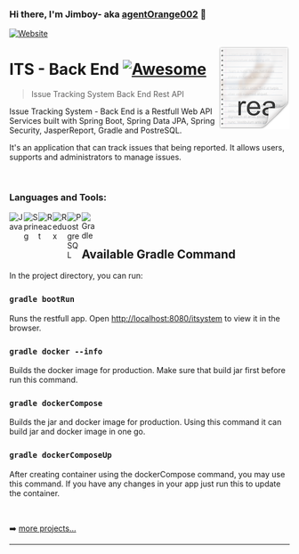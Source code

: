 ### Hi there, I'm Jimboy- aka [agentOrange002][website] 👋

[![Website](https://img.shields.io/website?label=agentOrange002.com&style=for-the-badge&url=https%3A%2F%2Fdistracted-einstein-e83f94.netlify.app)](https://distracted-einstein-e83f94.netlify.app/)


<img src="readme.png" align="right" />

# ITS - Back End [![Awesome](https://cdn.rawgit.com/sindresorhus/awesome/d7305f38d29fed78fa85652e3a63e154dd8e8829/media/badge.svg)](https://github.com/agentOrange002/its-gradle#readme)
> Issue Tracking System Back End Rest API

Issue Tracking System - Back End is a Restfull Web API Services built with Spring Boot, Spring Data JPA, Spring Security, JasperReport, Gradle and PostreSQL.

It's an application that can track issues that being reported. It allows users, supports and administrators to manage issues.

<br />

### Languages and Tools:

[<img align="left" alt="Java" width="26px" src="https://cdn.jsdelivr.net/npm/simple-icons@v3/icons/java.svg"/>][website]

[<img align="left" alt="Spring" width="26px" src="https://cdn.jsdelivr.net/npm/simple-icons@v3/icons/spring.svg"/>][website]

[<img align="left" alt="React" width="26px" src="https://cdn.jsdelivr.net/npm/simple-icons@v3/icons/react.svg"/>][website]

[<img align="left" alt="Redux" width="26px" src="https://cdn.jsdelivr.net/npm/simple-icons@v3/icons/redux.svg"/>][website]

[<img align="left" alt="PostgreSQL" width="26px" src="https://cdn.jsdelivr.net/npm/simple-icons@v3/icons/postgresql.svg"/>][website]

[<img align="left" alt="Gradle" width="26px" src="https://cdn.jsdelivr.net/npm/simple-icons@v3/icons/gradle.svg"/>][website]


<br />
<br />

## Available Gradle Command

In the project directory, you can run:

### `gradle bootRun`

Runs the restfull app.
Open [http://localhost:8080/itsystem](http://localhost:8080/itsystem) to view it in the browser.

### `gradle docker --info`

Builds the docker image for production.
Make sure that build jar first before run this command.

### `gradle dockerCompose`

Builds the jar and docker image for production.
Using this command it can build jar and docker image in one go.

### `gradle dockerComposeUp`

After creating container using the dockerCompose command, you may use this command.
If you have any changes in your app just run this to update the container.

<br/>

➡️ [more projects...](https://github.com/agentOrange002?tab=repositories)

---

[website]: https://distracted-einstein-e83f94.netlify.app/
